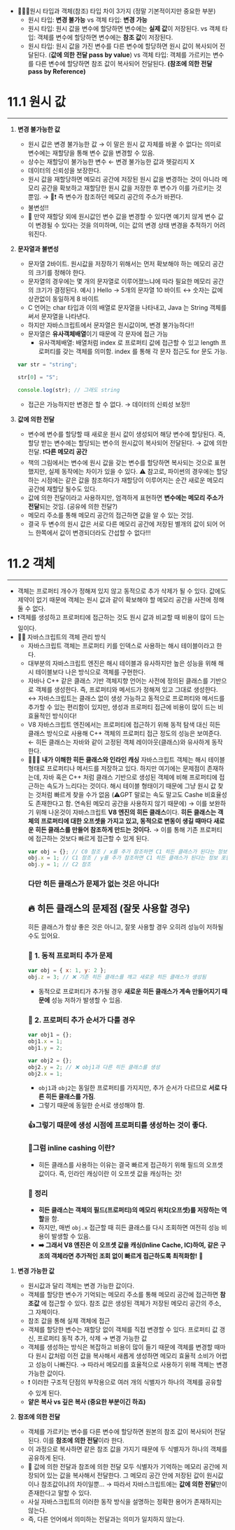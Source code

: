 - 🌟🌟🌟원시 타입과 객체(참조) 타입 차이 3가지 (정말 기본적이지만 중요한 부분)
  - 원시 타입: **변경 불가능** vs 객체 타입: **변경 가능**
  - 원시 타입: 원시 값을 변수에 할당하면 변수에는 **실제 값**이 저장된다. vs 객체 타입: 객체를 변수에 할당하면 변수에는 **참조 값**이 저장된다.
  - 원시 타입: 원시 값을 가진 변수를 다른 변수에 할당하면 원시 값이 복사되어 전달된다. (**값에 의한 전달 pass by value**) vs 객체 타입: 객체를 가르키는 변수를 다른 변수에 할당하면 참조 값이 복사되어 전달된다. **(참조에 의한 전달 pass by Reference)**

# 11.1 원시 값

---

1. **변경 불가능한 값**
   - 원시 값은 변경 불가능한 값 → 이 말은 원시 값 자체를 바꿀 수 없다는 의미로 변수에는 재할당을 통해 변수 값을 변경할 수 있음.
   - 상수는 재할당이 불가능한 변수 ← 변경 불가능한 값과 헷갈리지 X
   - 데이터의 신뢰성을 보장한다.
   - 원시 값을 재할당하면 메모리 공간에 저장된 원시 값을 변경하는 것이 아니라 메모리 공간을 확보하고 재할당한 원시 값을 저장한 후 변수가 이를 가르키는 것 뿐임. → 🌟❗ 즉 변수가 참조하던 메모리 공간의 주소가 바뀐다.
   - 불변성!!
   - 🤔 만약 재할당 외에 원시값인 변수 값을 변경할 수 있다면 예기치 않게 변수 값이 변경될 수 있다는 것을 의미하며, 이는 값의 변경 상태 변경을 추적하기 어려워진다.
2. **문자열과 불변성**

   - 문자열 2바이트. 원시값을 저장하기 위해서는 먼저 확보해야 하는 메모리 공간의 크기를 정해야 한다.
   - 문자열의 경우에는 몇 개의 문자열로 이루어졌느냐에 따라 필요한 메모리 공간의 크기가 결정된다. 예시 ) Hello → 5개의 문자열 10 바이트 ↔ 숫자는 값에 상관없이 동일하게 8 바이트
   - C 언어는 char 타입과 이의 배열로 문자열을 나타내고, Java 는 String 객체를 써서 문자열을 나타낸다.
   - 하지만 자바스크립트에서 문자열은 원시값이며, 변경 불가능하다!!
   - 문자열은 **유사객체배열**이기 때문에 각 문자에 접근 가능
     - 유사객체배열: 배열처럼 index 로 프로퍼티 값에 접근할 수 있고 length 프로퍼티를 갖는 객체를 의미함. index 를 통해 각 문자 접근도 for 문도 가능.

   ```jsx
   var str = "string";

   str[0] = "S";

   console.log(str); // 그래도 string
   ```

   - 접근은 가능하지만 변경은 할 수 없다. → 데이터의 신뢰성 보장!!

3. **값에 의한 전달**
   - 변수에 변수를 할당할 때 새로운 원시 값이 생성되어 해당 변수에 할당된다. 즉, 할당 받는 변수에는 할당되는 변수의 원시값이 복사되어 전달된다. → 값에 의한 전달. ❗**다른 메모리 공간**
   - 책의 그림에서는 변수에 원시 값을 갖는 변수를 할당하면 복사되는 것으로 표현했지만, 실제 동작에는 차이가 있을 수 있다. ⚠️ 참고로, 파이썬의 경우에는 할당하는 시점에는 같은 값을 참조하다가 재할당이 이루어지는 순간 새로운 메모리 공간에 재할당 될수도 있다.
   - 값에 의한 전달이라고 사용하지만, 엄격하게 표현하면 **변수에는 메모리 주소가 전달**되는 것임. (공유에 의한 전달?)
   - 메모리 주소를 통해 메모리 공간의 접근하면 값을 알 수 있는 것임.
   - 결국 두 변수의 원시 값은 서로 다른 메모리 공간에 저장된 별개의 값이 되어 어느 한쪽에서 값이 변경되더라도 간섭할 수 없다!!!

# 11.2 객체

---

- 객체는 프로퍼티 개수가 정해져 있지 않고 동적으로 추가 삭제가 될 수 있다. 값에도 제약이 없기 때문에 객체는 원시 값과 같이 확보해야 할 메모리 공간을 사전에 정해 둘 수 없다.
- ❗객체를 생성하고 프로퍼티에 접근하는 것도 원시 값과 비교할 때 비용이 많이 드는 일이다.
- 🌟🌟 자바스크립트의 객체 관리 방식
  - 자바스크립트 객체는 프로퍼티 키를 인덱스로 사용하는 해시 테이블이라고 한다.
  - 대부분의 자바스크립트 엔진은 해시 테이블과 유사하지만 높은 성능을 위해 해시 테이블보다 나은 방식으로 객체를 구현한다.
  - 자바나 C++ 같은 클래스 기반 객체지향 언어는 사전에 정의된 클래스를 기반으로 객체를 생성한다. 즉, 프로퍼티와 메서드가 정해져 있고 그대로 생성한다. ↔ 자바스크립트는 클래스 없이 생성 가능하고 동적으로 프로퍼티와 메서드를 추가할 수 있는 편리함이 있지만, 생성과 프로퍼티 접근에 비용이 많이 드는 비효율적인 방식이다!
  - V8 자바스크립트 엔진에서는 프로퍼티에 접근하기 위해 동적 탐색 대신 히든 클래스 방식으로 사용해 C++ 객체의 프로퍼티 접근 정도의 성능은 보여준다. ← 히든 클래스는 자바와 같이 고정된 객체 레이아웃(클래스)와 유사하게 동작한다.
  - 🌟🌟🌟 **내가 이해한 히든 클래스와 인라인 캐싱**
    자바스크립트 객체는 해시 테이블 형태로 프로퍼티나 메서드를 저장하고 있다. 하지만 여기에는 문제점이 존재하는데, 자바 혹은 C++ 처럼 클래스 기반으로 생성된 객체에 비해 프로퍼티에 접근하는 속도가 느리다는 것이다. 해시 테이블 형태이기 때문에 그냥 원시 값 찾는 것처럼 빠르게 찾을 수가 없음 (⚠️GPT 말로는 속도 말고도 Cashe 비효율성도 존재한다고 함. 연속된 메모리 공간을 사용하지 않기 때문에)
    → 이를 보완하기 위해 나온것이 자바스크립트 **V8 엔진의 히든 클래스**이다. **히든 클래스는 객체의 프로퍼티에 대한 오프셋을 가지고 있고, 동적으로 변동이 생길 때마다 새로운 히든 클래스를 만들어 참조하게 만드는 것이다.** → 이를 통해 기존 프로퍼티에 접근하는 것보다 빠르게 접근할 수 있게 된다.
    ```jsx
    var obj = {}; // C0 참조 / x를 추가 참조하면 C1 히든 클래스가 된다는 정보 포함
    obj.x = 1; // C1 참조 / y를 추가 참조하면 C1 히든 클래스가 된다는 정보 포함
    obj.y = 1; // C2 참조
    ```
    ### 다만 히든 클래스가 문제가 없는 것은 아니다!
    ## 🔥 히든 클래스의 문제점 (잘못 사용할 경우)
    히든 클래스가 항상 좋은 것은 아니고, 잘못 사용할 경우 오히려 성능이 저하될 수도 있어요.
    ### 🚨 1. **동적 프로퍼티 추가 문제**
    ```jsx
    var obj = { x: 1, y: 2 };
    obj.z = 3; // ❌ 기존 히든 클래스를 깨고 새로운 히든 클래스가 생성됨
    ```
    - 동적으로 프로퍼티가 추가될 경우 **새로운 히든 클래스가 계속 만들어지기 때문에** 성능 저하가 발생할 수 있음.
    ### 🚨 2. **프로퍼티 추가 순서가 다를 경우**
    ```jsx
    var obj1 = {};
    obj1.x = 1;
    obj1.y = 2;

    var obj2 = {};
    obj2.y = 2; // ❌ obj1과 다른 히든 클래스를 생성
    obj2.x = 1;
    ```
    - `obj1`과 `obj2`는 동일한 프로퍼티를 가지지만, 추가 순서가 다르므로 **서로 다른 히든 클래스를 가짐**.
    - 그렇기 때문에 동일한 순서로 생성해야 함.
    ### 👍그렇기 때문에 생성 시점에 프로퍼티를 생성하는 것이 좋다.
    ### 💭그럼 inline cashing 이란?
    - 히든 클래스를 사용하는 이유는 결국 빠르게 접근하기 위해 필드의 오프셋 값이다. 즉, 인라인 캐싱이란 이 오프셋 값을 캐싱하는 것!
    ### 📝 정리
    - **히든 클래스는 객체의 필드(프로퍼티)의 메모리 위치(오프셋)를 저장하는 역할**을 함.
    - 하지만, 매번 `obj.x` 접근할 때 히든 클래스를 다시 조회하면 여전히 성능 비용이 발생할 수 있음.
    - **➡️ 그래서 V8 엔진은 이 오프셋 값을 캐싱(Inline Cache, IC)하여, 같은 구조의 객체라면 추가적인 조회 없이 빠르게 접근하도록 최적화함!** 🚀

1. **변경 가능한 값**

   - 원시값과 달리 객체는 변경 가능한 값이다.
   - 객체를 할당한 변수가 기억되는 메모리 주소를 통해 메모리 공간에 접근하면 **참조값** 에 접근할 수 있다. 참조 값은 생성된 객체가 저장된 메모리 공간의 주소, 그 자체이다.
   - 참조 값을 통해 실제 객체에 접근
   - 객체를 할당한 변수는 재할당 없이 객체를 직접 변경할 수 있다. 프로퍼티 값 갱신, 프로퍼티 동적 추가, 삭제 → 변경 가능한 값
   - 객체를 생성하는 방식은 복잡하고 비용이 많이 들기 때문에 객체를 변경할 때마다 원시 값처럼 이전 값을 복사해서 새롭게 생성하면 메모리 효율적 소비가 어렵고 성능이 나빠진다. → 따라서 메모리를 효율적으로 사용하기 위해 객체는 변경 가능한 값이다.
   - ❗ 이러한 구조적 단점의 부작용으로 여러 개의 식별자가 하나의 객체를 공유할 수 있게 된다.
   - **얕은 복사 vs 깊은 복사 (중요한 부분이긴 하죠)**

1. **참조에 의한 전달**
   - 객체를 가르키는 변수를 다른 변수에 할당하면 원본의 참조 값이 복사되어 전달된다. 이를 **참조에 의한 전달**이라 한다.
   - 이 과정으로 복사하면 같은 참조 값을 가지기 때문에 두 식별자가 하나의 객체를 공유하게 된다.
   - 🌟 값에 의한 전달과 참조에 의한 전달 모두 식별자가 기억하는 메모리 공간에 저장되어 있는 값을 복사해서 전달한다. 그 메모리 공간 안에 저장된 값이 원시값이나 참조값이냐의 차이일뿐… → 따라서 자바스크립트에는 **값에 의한 전달**만이 존재한다고 말할 수 있다.
   - 사실 자바스크립트의 이러한 동작 방식을 설명하는 정확한 용어가 존재하지는 않는다.
   - 즉, 다른 언어에서 의미하는 전달과는 의미가 일치하지 않는다.
